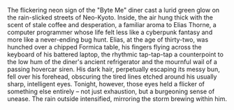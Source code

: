 The flickering neon sign of the "Byte Me" diner cast a lurid green glow on the rain-slicked streets of Neo-Kyoto.  Inside, the air hung thick with the scent of stale coffee and desperation, a familiar aroma to Elias Thorne, a computer programmer whose life felt less like a cyberpunk fantasy and more like a never-ending bug hunt.  Elias, at the age of thirty-two, was hunched over a chipped Formica table, his fingers flying across the keyboard of his battered laptop, the rhythmic tap-tap-tap a counterpoint to the low hum of the diner's ancient refrigerator and the mournful wail of a passing hovercar siren.  His dark hair, perpetually escaping its messy bun, fell over his forehead, obscuring the tired lines etched around his usually sharp, intelligent eyes. Tonight, however, those eyes held a flicker of something else entirely – not just exhaustion, but a burgeoning sense of unease. The rain outside intensified, mirroring the storm brewing within him.
